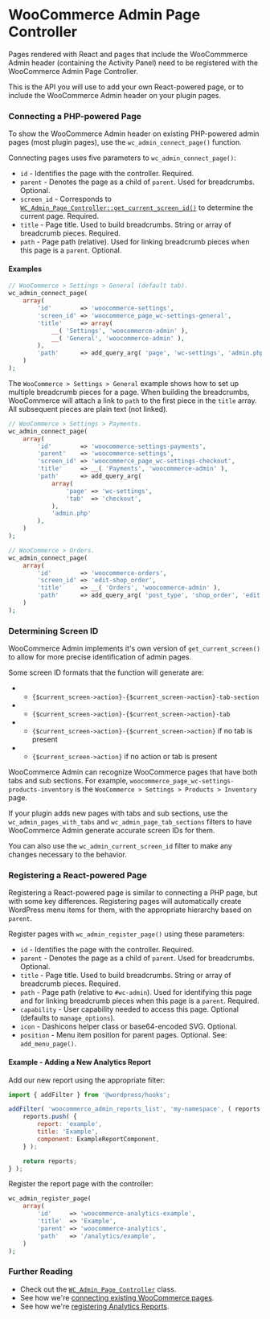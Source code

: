 WooCommerce Admin Page Controller
=================================

Pages rendered with React and pages that include the WooCommmerce Admin header (containing the Activity Panel) need to be registered with the WooCommerce Admin Page Controller.

This is the API you will use to add your own React-powered page, or to include the WooCommerce Admin header on your plugin pages.

### Connecting a PHP-powered Page

To show the WooCommerce Admin header on existing PHP-powered admin pages (most plugin pages), use the `wc_admin_connect_page()` function.

Connecting pages uses five parameters to `wc_admin_connect_page()`:

* `id` - Identifies the page with the controller. Required.
* `parent` - Denotes the page as a child of `parent`. Used for breadcrumbs. Optional.
* `screen_id` - Corresponds to [`WC_Admin_Page_Controller::get_current_screen_id()`](../includes/page-controller/class-wc-admin-page-controller.php#L219) to determine the current page. Required.
* `title` - Page title. Used to build breadcrumbs. String or array of breadcrumb pieces. Required.
* `path` - Page path (relative). Used for linking breadcrumb pieces when this page is a `parent`. Optional.

#### Examples

```php
// WooCommerce > Settings > General (default tab).
wc_admin_connect_page(
	array(
		'id'        => 'woocommerce-settings',
		'screen_id' => 'woocommerce_page_wc-settings-general',
		'title'     => array(
			__( 'Settings', 'woocommerce-admin' ),
			__( 'General', 'woocommerce-admin' ),
		),
		'path'      => add_query_arg( 'page', 'wc-settings', 'admin.php' ),
	)
);
```

The `WooCommerce > Settings > General` example shows how to set up multiple breadcrumb pieces for a page. When building the breadcrumbs, WooCommerce will attach a link to `path` to the first piece in the `title` array. All subsequent pieces are plain text (not linked).

```php
// WooCommerce > Settings > Payments.
wc_admin_connect_page(
	array(
		'id'        => 'woocommerce-settings-payments',
		'parent'    => 'woocommerce-settings',
		'screen_id' => 'woocommerce_page_wc-settings-checkout',
		'title'     => __( 'Payments', 'woocommerce-admin' ),
		'path'      => add_query_arg(
			array(
				'page' => 'wc-settings',
				'tab'  => 'checkout',
			),
			'admin.php'
		),
	)
);

// WooCommerce > Orders.
wc_admin_connect_page(
	array(
		'id'        => 'woocommerce-orders',
		'screen_id' => 'edit-shop_order',
		'title'     => __( 'Orders', 'woocommerce-admin' ),
		'path'      => add_query_arg( 'post_type', 'shop_order', 'edit.php' ),
	)
);
```

### Determining Screen ID

WooCommerce Admin implements it's own version of `get_current_screen()` to allow for more precise identification of admin pages.

Some screen ID formats that the function will generate are:

* - `{$current_screen->action}-{$current_screen->action}-tab-section`
* - `{$current_screen->action}-{$current_screen->action}-tab`
* - `{$current_screen->action}-{$current_screen->action}` if no tab is present
* - `{$current_screen->action}` if no action or tab is present

WooCommerce Admin can recognize WooCommerce pages that have both tabs and sub sections. For example, `woocommerce_page_wc-settings-products-inventory` is the `WooCommerce > Settings > Products > Inventory` page.

If your plugin adds new pages with tabs and sub sections, use the `wc_admin_pages_with_tabs` and `wc_admin_page_tab_sections` filters to have WooCommerce Admin generate accurate screen IDs for them.

You can also use the `wc_admin_current_screen_id` filter to make any changes necessary to the behavior.

### Registering a React-powered Page

Registering a React-powered page is similar to connecting a PHP page, but with some key differences. Registering pages will automatically create WordPress menu items for them, with the appropriate hierarchy based on `parent`.

Register pages with `wc_admin_register_page()` using these parameters:

* `id` - Identifies the page with the controller. Required.
* `parent` - Denotes the page as a child of `parent`. Used for breadcrumbs. Optional.
* `title` - Page title. Used to build breadcrumbs. String or array of breadcrumb pieces. Required.
* `path` - Page path (relative to `#wc-admin`). Used for identifying this page and for linking breadcrumb pieces when this page is a `parent`. Required.
* `capability` - User capability needed to access this page. Optional (defaults to `manage_options`).
* `icon` - Dashicons helper class or base64-encoded SVG. Optional.
* `position` - Menu item position for parent pages. Optional. See: `add_menu_page()`.

#### Example - Adding a New Analytics Report

Add our new report using the appropriate filter:

```javascript
import { addFilter } from '@wordpress/hooks';

addFilter( 'woocommerce_admin_reports_list', 'my-namespace', ( reports ) => {
	reports.push( {
		report: 'example',
		title: 'Example',
		component: ExampleReportComponent,
	} );

	return reports;
} );
```

Register the report page with the controller:

```php
wc_admin_register_page(
	array(
		'id'     => 'woocommerce-analytics-example',
		'title'  => 'Example',
		'parent' => 'woocommerce-analytics',
		'path'   => '/analytics/example',
	)
);
```

### Further Reading

* Check out the [`WC_Admin_Page_Controller`](../includes/page-controller/class-wc-admin-page-controller.php) class.
* See how we're [connecting existing WooCommerce pages](../includes/page-controller/connect-existing-pages.php).
* See how we're [registering Analytics Reports](../includes/features/analytics/class-wc-admin-analytics.php#L75).